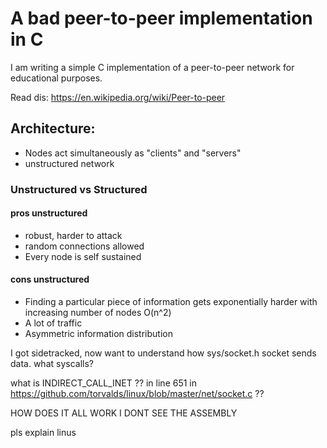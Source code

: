 # A bad peer-to-peer implementation in C

I am writing a simple C implementation of a peer-to-peer network for educational purposes. 

Read dis:
https://en.wikipedia.org/wiki/Peer-to-peer

## Architecture: 
* Nodes act simultaneously as "clients" and "servers"
* unstructured network

### Unstructured vs Structured
#### pros unstructured
* robust, harder to attack
* random connections allowed
* Every node is self sustained

#### cons unstructured
* Finding a particular piece of information gets exponentially harder with increasing number of nodes O(n^2)
* A lot of traffic
* Asymmetric information distribution 

I got sidetracked, now want to understand how sys/socket.h socket sends data. what syscalls? 

what is INDIRECT_CALL_INET ?? in line 651 in https://github.com/torvalds/linux/blob/master/net/socket.c ??

HOW DOES IT ALL WORK I DONT SEE THE ASSEMBLY 

pls explain linus


